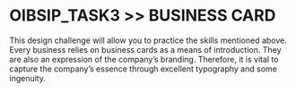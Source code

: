# OIBSIP_TASK3 >> BUSINESS CARD

This design challenge will allow you to practice the skills mentioned above. Every business relies on business cards as a means of introduction. They are also an expression of the company’s branding. Therefore, it is vital to capture the company’s essence through excellent typography and some ingenuity.
